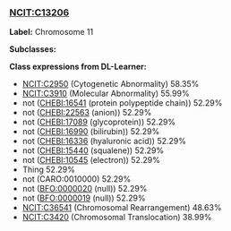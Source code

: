 
### [NCIT:C13206](http://purl.obolibrary.org/obo/NCIT_C13206)
**Label:** Chromosome 11

**Subclasses:** 

**Class expressions from DL-Learner:**

- [NCIT:C2950](http://purl.obolibrary.org/obo/NCIT_C2950) (Cytogenetic Abnormality) 58.35%
- [NCIT:C3910](http://purl.obolibrary.org/obo/NCIT_C3910) (Molecular Abnormality) 55.99%
- not ([CHEBI:16541](http://purl.obolibrary.org/obo/CHEBI_16541) (protein polypeptide chain)) 52.29%
- not ([CHEBI:22563](http://purl.obolibrary.org/obo/CHEBI_22563) (anion)) 52.29%
- not ([CHEBI:17089](http://purl.obolibrary.org/obo/CHEBI_17089) (glycoprotein)) 52.29%
- not ([CHEBI:16990](http://purl.obolibrary.org/obo/CHEBI_16990) (bilirubin)) 52.29%
- not ([CHEBI:16336](http://purl.obolibrary.org/obo/CHEBI_16336) (hyaluronic acid)) 52.29%
- not ([CHEBI:15440](http://purl.obolibrary.org/obo/CHEBI_15440) (squalene)) 52.29%
- not ([CHEBI:10545](http://purl.obolibrary.org/obo/CHEBI_10545) (electron)) 52.29%
- Thing 52.29%
- not (CARO:0010000) 52.29%
- not ([BFO:0000020](http://purl.obolibrary.org/obo/BFO_0000020) (null)) 52.29%
- not ([BFO:0000019](http://purl.obolibrary.org/obo/BFO_0000019) (null)) 52.29%
- [NCIT:C36541](http://purl.obolibrary.org/obo/NCIT_C36541) (Chromosomal Rearrangement) 48.63%
- [NCIT:C3420](http://purl.obolibrary.org/obo/NCIT_C3420) (Chromosomal Translocation) 38.99%


